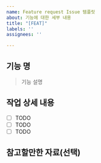 ```yaml
---
name: Feature request Issue 템플릿
about: 기능에 대한 세부 내용
title: "[FEAT]"
labels: ''
assignees: ''

---
```


## 기능 명

> 기능 설명

## 작업 상세 내용

- [ ] TODO
- [ ] TODO
- [ ] TODO

## 참고할만한 자료(선택)
